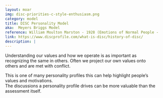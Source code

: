 ```yaml
---
layout: moar
img: disc-priorities-c-style-enthusiasm.png
category: model
title: DISC Personality Model
aka:  Meyers Briggs Model
reference: William Moulton Marston - 1928 (Emotions of Normal People - Book)
link: https://www.discprofile.com/what-is-disc/history-of-disc/
description: |
---
```

Understanding our values and how we operate is as important as recognizing the same in others. 
Often we project our own values onto others and are met with conflict.  

This is one of many personality profiles this can help highlight people’s values and motivations.  
The discussions a personality profile drives can be more valuable than the assessment itself.

